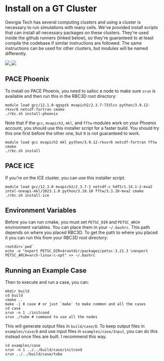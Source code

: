 # Install on a GT Cluster

Georgia Tech has several computing clusters and using a cluster is necessary to run simulations with many cells. We've provided install scripts that can install all necessary packages on these clusters. They're used inside the github runners (linked below), so they're guaranteed to at least compile the codebase if similar instructions are followed. The same instructions can be used for other clusters, but modules will be named differently.


<p align="left">
  <a href="https://github.com/comp-physics/RBC3D/actions/workflows/phoenix.yml">
    <img src="https://github.com/comp-physics/RBC3D/actions/workflows/phoenix.yml/badge.svg" />
  </a>
  <a href="https://github.com/comp-physics/RBC3D/actions/workflows/ice.yml">
    <img src="https://github.com/comp-physics/RBC3D/actions/workflows/ice.yml/badge.svg" />
  </a>
</p>

## PACE Phoenix

To install on PACE Phoenix, you need to salloc a node to make sure `srun` is available and then run this in the RBC3D root directory: 

```shell
module load gcc/12.1.0-qgxpzk mvapich2/2.3.7-733lcv python/3.9.12-rkxvr6 netcdf-fortran cmake
./rbc.sh install-phoenix
```

Note that if the `gcc`, `mvapich2`, `mkl`, and `fftw` modules work on your Phoenix account, you should use this installer script for a faster build. You should try this one first before the other one, but it is not guaranteed to work.

```shell
module load gcc mvapich2 mkl python/3.9.12-rkxvr6 netcdf-fortran fftw cmake
./rbc.sh install
```
## PACE ICE

If you're on the ICE cluster, you can use this installer script.

```shell
module load gcc/12.3.0 mvapich2/2.3.7-1 netcdf-c hdf5/1.14.1-2-mva2 intel-oneapi-mkl/2023.1.0 python/3.10.10 fftw/3.3.10-mva2 cmake
./rbc.sh install-ice
```

## Environment Variables

Before you can run cmake, you must set `PETSC_DIR` and `PETSC_ARCH` environment variables. You can place them in your `~/.bashrc`. This path depends on where you placed RBC3D. To get the path to where you placed it you can run this from your RBC3D root directory:

```shell
rootdir=`pwd`
echo -e "export PETSC_DIR=$rootdir/packages/petsc-3.21.3 \nexport PETSC_ARCH=arch-linux-c-opt" >> ~/.bashrc
```

## Running an Example Case

Then to execute and run a case, you can:
```shell
mkdir build
cd build
cmake ..
make -j 8 case # or just `make` to make common and all the cases
cd case
srun -n 1 ./initcond
srun ./tube # command to use all the nodes
```

This will generate output files in `build/case/D`. To keep output files in `examples/case/D` and use input files in `examples/case/Input`, you can do this instead once files are built. I recommend this way.

```shell
cd examples/case
srun -n 1 ../../build/case/initcond
srun ../../build/case/tube
```
